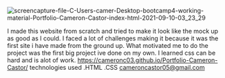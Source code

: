 ![screencapture-file-C-Users-camer-Desktop-bootcamp4-working-material-Portfolio-Cameron-Castor-index-html-2021-09-10-03_23_29](https://user-images.githubusercontent.com/88913327/132832110-c96a4838-2d28-4c05-a6ff-1ff75d3892b3.png)

I made this website from scratch and tried to make it look like the mock up as good as I could. I faced a lot of challenges making it because it was the first site i have made from the ground up. What motivated me to do the project was the first big project ive done on my own. I learned css can be hard and is alot of work.
https://cameronc03.github.io/Portfolio-Cameron-Castor/
technologies used
.HTML
.CSS
cameroncastor05@gmail.com
